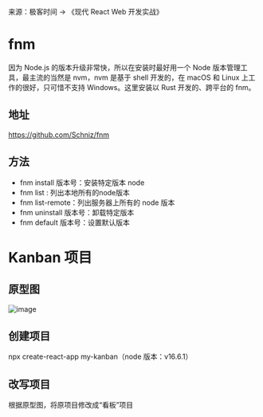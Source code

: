 来源：极客时间 -> 《现代 React Web 开发实战》

# fnm
因为 Node.js 的版本升级非常快，所以在安装时最好用一个 Node 版本管理工具，最主流的当然是 nvm，nvm 是基于 shell 开发的，在 macOS 和 Linux 上工作的很好，只可惜不支持 Windows。这里安装以 Rust 开发的、跨平台的 fnm。
## 地址
https://github.com/Schniz/fnm
## 方法
- fnm install 版本号：安装特定版本 node
- fnm list : 列出本地所有的node版本
- fnm list-remote：列出服务器上所有的 node 版本
- fnm uninstall 版本号：卸载特定版本
- fnm default 版本号：设置默认版本

# Kanban 项目
## 原型图
![image](https://user-images.githubusercontent.com/42236890/198245478-7cd26814-8ff9-4b0c-81bd-ad8a0887618d.png)
## 创建项目
npx create-react-app my-kanban（node 版本：v16.6.1）
## 改写项目
根据原型图，将原项目修改成“看板”项目  


